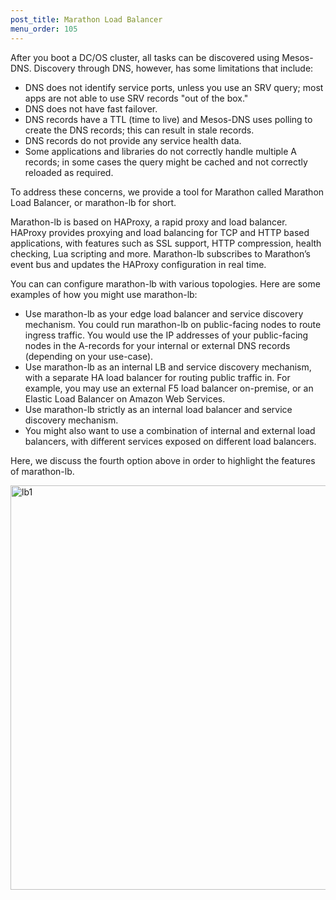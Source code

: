 ```yaml
---
post_title: Marathon Load Balancer
menu_order: 105
---
```

After you boot a DC/OS cluster, all tasks can be discovered using Mesos-DNS. Discovery through DNS, however, has some limitations that include:

  * DNS does not identify service ports, unless you use an SRV query; most apps are not able to use SRV records "out of the box."
  * DNS does not have fast failover.
  * DNS records have a TTL (time to live) and Mesos-DNS uses polling to create the DNS records; this can result in stale records.
  * DNS records do not provide any service health data.
  * Some applications and libraries do not correctly handle multiple A records; in some cases the query might be cached and not correctly reloaded as required.

To address these concerns, we provide a tool for Marathon called Marathon Load Balancer, or marathon-lb for short.

Marathon-lb is based on HAProxy, a rapid proxy and load balancer. HAProxy provides proxying and load balancing for TCP and HTTP based applications, with features such as SSL support, HTTP compression, health checking, Lua scripting and more. Marathon-lb subscribes to Marathon’s event bus and updates the HAProxy configuration in real time.

You can can configure marathon-lb with various topologies. Here are some examples of how you might use marathon-lb:

  * Use marathon-lb as your edge load balancer and service discovery mechanism. You could run marathon-lb on public-facing nodes to route ingress traffic. You would use the IP addresses of your public-facing nodes in the A-records for your internal or external DNS records (depending on your use-case).
  * Use marathon-lb as an internal LB and service discovery mechanism, with a separate HA load balancer for routing public traffic in. For example, you may use an external F5 load balancer on-premise, or an Elastic Load Balancer on Amazon Web Services.
  * Use marathon-lb strictly as an internal load balancer and service discovery mechanism.
  * You might also want to use a combination of internal and external load balancers, with different services exposed on different load balancers.

Here, we discuss the fourth option above in order to highlight the features of marathon-lb.

<img src="https://mesosphere.com/wp-content/uploads/2015/12/lb1.jpg" alt="lb1" width="640" height="647" class="aligncenter size-full wp-image-3820" />